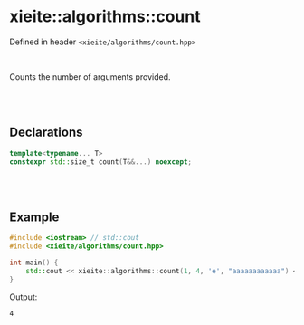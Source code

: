# xieite::algorithms::count
Defined in header `<xieite/algorithms/count.hpp>`

<br/>

Counts the number of arguments provided.

<br/><br/>

## Declarations
```cpp
template<typename... T>
constexpr std::size_t count(T&&...) noexcept;
```

<br/><br/>

## Example
```cpp
#include <iostream> // std::cout
#include <xieite/algorithms/count.hpp>

int main() {
	std::cout << xieite::algorithms::count(1, 4, 'e', "aaaaaaaaaaaa") << '\n';
}
```
Output:
```
4
```
